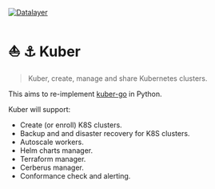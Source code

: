 [![Datalayer](https://raw.githubusercontent.com/datalayer/datalayer/main/res/logo/datalayer-25.svg?sanitize=true)](https://datalayer.io)

# ⛵️ ⚓️ Kuber

> Kuber, create, manage and share Kubernetes clusters.

This aims to re-implement [kuber-go](https://github.com/datalayer-attic/kuber-go) in Python.

Kuber will support:

- Create (or enroll) K8S clusters.
- Backup and and disaster recovery for K8S clusters.
- Autoscale workers.
- Helm charts manager.
- Terraform manager.
- Cerberus manager.
- Conformance check and alerting.

<!--
Read more on the [Kuber Website](https://kuber.sh).

Build and install Kuber.

```bash
make build && \
  make install
```

You need a running minikube instance and a running K8S proxy.

```bash
dla minikube-start && \
  dla k8s-dashboard
```

Start the local Kuber server.

```bash
make build && \
  make start
```
-->

